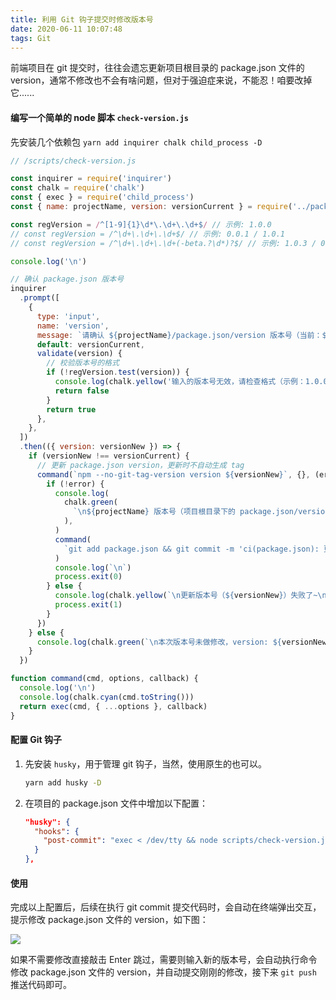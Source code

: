 ```yaml
---
title: 利用 Git 钩子提交时修改版本号
date: 2020-06-11 10:07:48
tags: Git
---
```


前端项目在 git 提交时，往往会遗忘更新项目根目录的 package.json 文件的 version，通常不修改也不会有啥问题，但对于强迫症来说，不能忍！咱要改掉它......

#### 编写一个简单的 node 脚本 `check-version.js`

先安装几个依赖包 `yarn add inquirer chalk child_process -D`

```js
// /scripts/check-version.js

const inquirer = require('inquirer')
const chalk = require('chalk')
const { exec } = require('child_process')
const { name: projectName, version: versionCurrent } = require('../package')

const regVersion = /^[1-9]{1}\d*\.\d+\.\d+$/ // 示例: 1.0.0
// const regVersion = /^\d+\.\d+\.\d+$/ // 示例: 0.0.1 / 1.0.1
// const regVersion = /^\d+\.\d+\.\d+(-beta.?\d*)?$/ // 示例: 1.0.3 / 0.0.1-beta / 1.0.0-beta.3

console.log('\n')

// 确认 package.json 版本号
inquirer
  .prompt([
    {
      type: 'input',
      name: 'version',
      message: `请确认 ${projectName}/package.json/version 版本号（当前：${versionCurrent}）：\n`,
      default: versionCurrent,
      validate(version) {
        // 校验版本号的格式
        if (!regVersion.test(version)) {
          console.log(chalk.yellow('输入的版本号无效，请检查格式（示例：1.0.0、2.3.2）'))
          return false
        }
        return true
      },
    },
  ])
  .then(({ version: versionNew }) => {
    if (versionNew !== versionCurrent) {
      // 更新 package.json version，更新时不自动生成 tag
      command(`npm --no-git-tag-version version ${versionNew}`, {}, (error, stdout, stderr) => {
        if (!error) {
          console.log(
            chalk.green(
              `\n${projectName} 版本号（项目根目录下的 package.json/version）更新成功，version: ${versionNew} ！`,
            ),
          )
          command(
            `git add package.json && git commit -m 'ci(package.json): 更新项目版本号为：${versionNew}'`,
          )
          console.log(`\n`)
          process.exit(0)
        } else {
          console.log(chalk.yellow(`\n更新版本号（${versionNew}）失败了~\n`))
          process.exit(1)
        }
      })
    } else {
      console.log(chalk.green(`\n本次版本号未做修改，version: ${versionNew} ！\n`))
    }
  })

function command(cmd, options, callback) {
  console.log('\n')
  console.log(chalk.cyan(cmd.toString()))
  return exec(cmd, { ...options }, callback)
}
```
    
#### 配置 Git 钩子

1. 先安装 `husky`，用于管理 git 钩子，当然，使用原生的也可以。

    ```bash
    yarn add husky -D
    ```

2. 在项目的 package.json 文件中增加以下配置：

    ```json
    "husky": {
      "hooks": {
        "post-commit": "exec < /dev/tty && node scripts/check-version.js"
      }
    },
    ```

#### 使用

完成以上配置后，后续在执行 git commit 提交代码时，会自动在终端弹出交互，提示修改 package.json 文件的 version，如下图：

![](https://user-gold-cdn.xitu.io/2020/6/10/1729d6b37f7e5254?w=1326&h=348&f=png&s=55796)

如果不需要修改直接敲击 Enter 跳过，需要则输入新的版本号，会自动执行命令修改 package.json 文件的 version，并自动提交刚刚的修改，接下来 `git push` 推送代码即可。